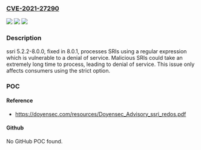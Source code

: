 ### [CVE-2021-27290](https://cve.mitre.org/cgi-bin/cvename.cgi?name=CVE-2021-27290)
![](https://img.shields.io/static/v1?label=Product&message=n%2Fa&color=blue)
![](https://img.shields.io/static/v1?label=Version&message=n%2Fa&color=blue)
![](https://img.shields.io/static/v1?label=Vulnerability&message=n%2Fa&color=brighgreen)

### Description

ssri 5.2.2-8.0.0, fixed in 8.0.1, processes SRIs using a regular expression which is vulnerable to a denial of service. Malicious SRIs could take an extremely long time to process, leading to denial of service. This issue only affects consumers using the strict option.

### POC

#### Reference
- https://doyensec.com/resources/Doyensec_Advisory_ssri_redos.pdf

#### Github
No GitHub POC found.

